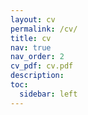 ```yaml
---
layout: cv
permalink: /cv/
title: cv
nav: true
nav_order: 2
cv_pdf: cv.pdf
description: 
toc:
  sidebar: left
---
```

